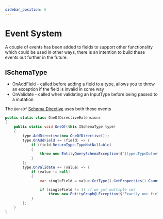 ```yaml
---
sidebar_position: 6
---
```


# Event System

A couple of events has been added to fields to support other functionality which could be used in other ways, there is an intention to build these events out further in the future.

## ISchemaType

- OnAddField - called before adding a field to a type, allows you to throw an exception if the field is invalid in some way
- OnValidate - called when validating an InputType before being passed to a mutation

The `@oneOf` [Schema Directive](../directives/schema-directives) uses both these events

```cs
public static class OneOfDirectiveExtensions
{
    public static void OneOf(this ISchemaType type)
    {
        type.AddDirective(new OneOfDirective());
        type.OnAddField += (field) => {
            if (field.ReturnType.TypeNotNullable)
            {
                throw new EntityQuerySchemaException($"{type.TypeDotnet.Name} is a OneOf type but all its fields are not nullable. OneOf input types require all the field to be nullable.");
            }
        };
        type.OnValidate += (value) => {
            if (value != null)
            {
                var singleField = value.GetType().GetProperties().Count(x => x.GetValue(value) != null);

                if (singleField != 1) // we got multiple set
                    throw new EntityGraphQLException($"Exactly one field must be specified for argument of type {type.Name}.");
            }
        };
    }
}
```
